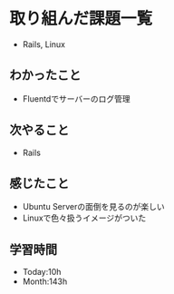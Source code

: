 # 取り組んだ課題一覧
- Rails, Linux
## わかったこと
- Fluentdでサーバーのログ管理
## 次やること
- Rails
## 感じたこと
- Ubuntu Serverの面倒を見るのが楽しい
- Linuxで色々扱うイメージがついた
## 学習時間
- Today:10h
- Month:143h
